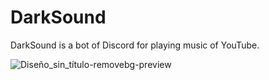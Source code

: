 # DarkSound

DarkSound is a bot of Discord for playing music of YouTube.

![Diseño_sin_título-removebg-preview](https://github.com/zEstebanz/dark-sound/assets/96276543/23038760-d391-49dd-abad-669912a7b286)
